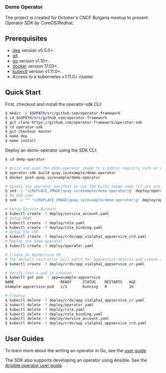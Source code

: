 ### Demo Operator

The project is created for October's CNCF Bulgaria meetup to present Operator SDK by CoreOS/Redhat.

## Prerequisites

- [dep][dep_tool] version v0.5.0+.
- [git][git_tool]
- [go][go_tool] version v1.10+.
- [docker][docker_tool] version 17.03+.
- [kubectl][kubectl_tool] version v1.11.0+.
- Access to a kubernetes v.1.11.0+ cluster.

## Quick Start

First, checkout and install the operator-sdk CLI:

```sh
$ mkdir -p $GOPATH/src/github.com/operator-framework
$ cd $GOPATH/src/github.com/operator-framework
$ git clone https://github.com/operator-framework/operator-sdk
$ cd operator-sdk
$ git checkout master
$ make dep
$ make install
```

Deploy an demo-operator using the SDK CLI:

```sh
$ cd demp-operator

# Build and push the demo-operator image to a public registry such as quay.io
$ operator-sdk build quay.io/example/demo-operator
$ docker push quay.io/example/demo-operator

# Update the operator manifest to use the built image name (if you are performing these steps on OSX, see note below)
$ sed -i 's|REPLACE_IMAGE|quay.io/example/demo-operator|g' deploy/operator.yaml
# On OSX use:
$ sed -i "" 's|REPLACE_IMAGE|quay.io/example/demo-operator|g' deploy/operator.yaml

# Setup Service Account
$ kubectl create -f deploy/service_account.yaml
# Setup RBAC
$ kubectl create -f deploy/role.yaml
$ kubectl create -f deploy/role_binding.yaml
# Setup the CRD
$ kubectl create -f deploy/crds/app_v1alpha1_appservice_crd.yaml
# Deploy the demo-operator
$ kubectl create -f deploy/operator.yaml

# Create an AppService CR
# The default controller will watch for AppService objects and create a pod for each CR
$ kubectl create -f deploy/crds/app_v1alpha1_appservice_cr.yaml

# Verify that a pod is created
$ kubectl get pod -l app=example-appservice
NAME                     READY     STATUS    RESTARTS   AGE
example-appservice-pod   1/1       Running   0          1m

# Cleanup
$ kubectl delete -f deploy/crds/app_v1alpha1_appservice_cr.yaml
$ kubectl delete -f deploy/operator.yaml
$ kubectl delete -f deploy/role.yaml
$ kubectl delete -f deploy/role_binding.yaml
$ kubectl delete -f deploy/service_account.yaml
$ kubectl delete -f deploy/crds/app_v1alpha1_appservice_crd.yaml
```

## User Guides

To learn more about the writing an operator in Go, see the [user guide][guide].

The SDK also supports developing an operator using Ansible. See the [Ansible operator user guide][ansible_user_guide].

[guide]: ./doc/user-guide.md
[dep_tool]:https://golang.github.io/dep/docs/installation.html
[git_tool]:https://git-scm.com/downloads
[go_tool]:https://golang.org/dl/
[docker_tool]:https://docs.docker.com/install/
[kubectl_tool]:https://kubernetes.io/docs/tasks/tools/install-kubectl/
[ansible_user_guide]:./doc/ansible/user-guide.md
